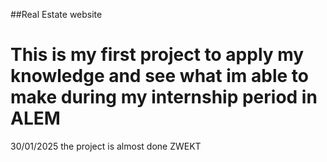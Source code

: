##Real Estate website
# This is my first project to apply my knowledge and see what im  able to make during my internship period in ALEM 

30/01/2025 the project is almost done 
ZWEKT
